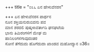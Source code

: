 +++
title = "೦೩೬ ಏನ ಹೇಳುವೆನರಸ"

+++
ಏನ ಹೇಳುವೆನರಸ ಪಾರ್ಥನ  
ನೂನ ಶಕ್ತಿಯನುರುಬಿದನು ಪವ  
ಮಾನ ಶರದಲಿ ಪುಷ್ಕಳಾವರ್ತಾದಿ ಘನಘಟೆಯ   
ಭಾನು ತಿಮಿರಂಗಳಿಗೆ ಮೇಘ ಮ  
ಹಾನಿಲಂಗಳಿಗಾವುದಂತರ     
ಸೋನೆ ತೆಗೆದುದು ಹೊಗೆದುದಾ ಖಾಂಡವ ಮಹೋದ್ಯಾನ    ॥36॥